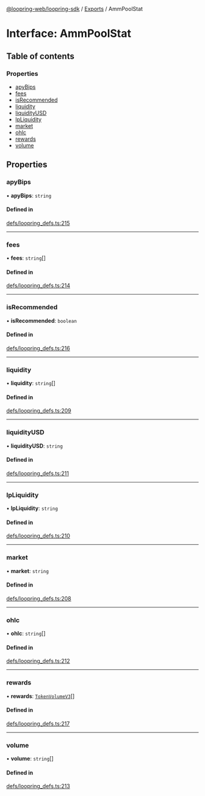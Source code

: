 [@loopring-web/loopring-sdk](../README.md) / [Exports](../modules.md) / AmmPoolStat

# Interface: AmmPoolStat

## Table of contents

### Properties

- [apyBips](AmmPoolStat.md#apybips)
- [fees](AmmPoolStat.md#fees)
- [isRecommended](AmmPoolStat.md#isrecommended)
- [liquidity](AmmPoolStat.md#liquidity)
- [liquidityUSD](AmmPoolStat.md#liquidityusd)
- [lpLiquidity](AmmPoolStat.md#lpliquidity)
- [market](AmmPoolStat.md#market)
- [ohlc](AmmPoolStat.md#ohlc)
- [rewards](AmmPoolStat.md#rewards)
- [volume](AmmPoolStat.md#volume)

## Properties

### apyBips

• **apyBips**: `string`

#### Defined in

[defs/loopring_defs.ts:215](https://github.com/Loopring/loopring_sdk/blob/6d0be7c/src/defs/loopring_defs.ts#L215)

___

### fees

• **fees**: `string`[]

#### Defined in

[defs/loopring_defs.ts:214](https://github.com/Loopring/loopring_sdk/blob/6d0be7c/src/defs/loopring_defs.ts#L214)

___

### isRecommended

• **isRecommended**: `boolean`

#### Defined in

[defs/loopring_defs.ts:216](https://github.com/Loopring/loopring_sdk/blob/6d0be7c/src/defs/loopring_defs.ts#L216)

___

### liquidity

• **liquidity**: `string`[]

#### Defined in

[defs/loopring_defs.ts:209](https://github.com/Loopring/loopring_sdk/blob/6d0be7c/src/defs/loopring_defs.ts#L209)

___

### liquidityUSD

• **liquidityUSD**: `string`

#### Defined in

[defs/loopring_defs.ts:211](https://github.com/Loopring/loopring_sdk/blob/6d0be7c/src/defs/loopring_defs.ts#L211)

___

### lpLiquidity

• **lpLiquidity**: `string`

#### Defined in

[defs/loopring_defs.ts:210](https://github.com/Loopring/loopring_sdk/blob/6d0be7c/src/defs/loopring_defs.ts#L210)

___

### market

• **market**: `string`

#### Defined in

[defs/loopring_defs.ts:208](https://github.com/Loopring/loopring_sdk/blob/6d0be7c/src/defs/loopring_defs.ts#L208)

___

### ohlc

• **ohlc**: `string`[]

#### Defined in

[defs/loopring_defs.ts:212](https://github.com/Loopring/loopring_sdk/blob/6d0be7c/src/defs/loopring_defs.ts#L212)

___

### rewards

• **rewards**: [`TokenVolumeV3`](TokenVolumeV3.md)[]

#### Defined in

[defs/loopring_defs.ts:217](https://github.com/Loopring/loopring_sdk/blob/6d0be7c/src/defs/loopring_defs.ts#L217)

___

### volume

• **volume**: `string`[]

#### Defined in

[defs/loopring_defs.ts:213](https://github.com/Loopring/loopring_sdk/blob/6d0be7c/src/defs/loopring_defs.ts#L213)
